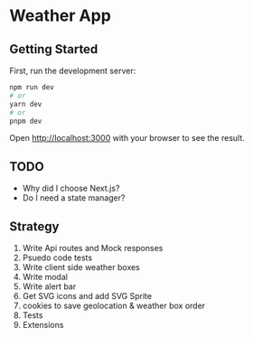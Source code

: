 # Weather App

## Getting Started

First, run the development server:

```bash
npm run dev
# or
yarn dev
# or
pnpm dev
```

Open [http://localhost:3000](http://localhost:3000) with your browser to see the result.

## TODO

- Why did I choose Next.js?
- Do I need a state manager?

## Strategy

1. Write Api routes and Mock responses
2. Psuedo code tests
3. Write client side weather boxes
4. Write modal
5. Write alert bar
6. Get SVG icons and add SVG Sprite
7. cookies to save geolocation & weather box order
8. Tests
9. Extensions
